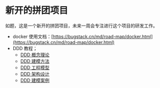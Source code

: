 # 新开的拼团项目 

如题，这是一个新开的拼团项目，未来一周会专注进行这个项目的研发工作。

- docker 使用文档：[https://bugstack.cn/md/road-map/docker.html](https://bugstack.cn/md/road-map/docker.html)
- DDD 教程；
  - [DDD 概念理论](https://bugstack.cn/md/road-map/ddd-guide-01.html)
  - [DDD 建模方法](https://bugstack.cn/md/road-map/ddd-guide-02.html)
  - [DDD 工程模型](https://bugstack.cn/md/road-map/ddd-guide-03.html)
  - [DDD 架构设计](https://bugstack.cn/md/road-map/ddd.html)
  - [DDD 建模案例](https://bugstack.cn/md/road-map/ddd-model.html)

